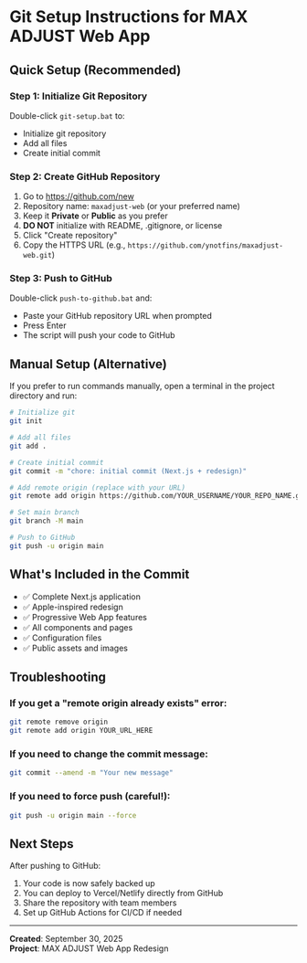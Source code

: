 # Git Setup Instructions for MAX ADJUST Web App

## Quick Setup (Recommended)

### Step 1: Initialize Git Repository
Double-click `git-setup.bat` to:
- Initialize git repository
- Add all files
- Create initial commit

### Step 2: Create GitHub Repository
1. Go to https://github.com/new
2. Repository name: `maxadjust-web` (or your preferred name)
3. Keep it **Private** or **Public** as you prefer
4. **DO NOT** initialize with README, .gitignore, or license
5. Click "Create repository"
6. Copy the HTTPS URL (e.g., `https://github.com/ynotfins/maxadjust-web.git`)

### Step 3: Push to GitHub
Double-click `push-to-github.bat` and:
- Paste your GitHub repository URL when prompted
- Press Enter
- The script will push your code to GitHub

## Manual Setup (Alternative)

If you prefer to run commands manually, open a terminal in the project directory and run:

```bash
# Initialize git
git init

# Add all files
git add .

# Create initial commit
git commit -m "chore: initial commit (Next.js + redesign)"

# Add remote origin (replace with your URL)
git remote add origin https://github.com/YOUR_USERNAME/YOUR_REPO_NAME.git

# Set main branch
git branch -M main

# Push to GitHub
git push -u origin main
```

## What's Included in the Commit

- ✅ Complete Next.js application
- ✅ Apple-inspired redesign
- ✅ Progressive Web App features
- ✅ All components and pages
- ✅ Configuration files
- ✅ Public assets and images

## Troubleshooting

### If you get a "remote origin already exists" error:
```bash
git remote remove origin
git remote add origin YOUR_URL_HERE
```

### If you need to change the commit message:
```bash
git commit --amend -m "Your new message"
```

### If you need to force push (careful!):
```bash
git push -u origin main --force
```

## Next Steps

After pushing to GitHub:
1. Your code is now safely backed up
2. You can deploy to Vercel/Netlify directly from GitHub
3. Share the repository with team members
4. Set up GitHub Actions for CI/CD if needed

---

**Created**: September 30, 2025  
**Project**: MAX ADJUST Web App Redesign
